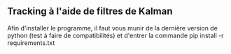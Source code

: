 ## Tracking à l'aide de filtres de Kalman

Afin d'installer le programme, il faut vous munir de la dernière version de python (test à faire de compatibilités) et d'entrer la commande pip install -r requirements.txt
